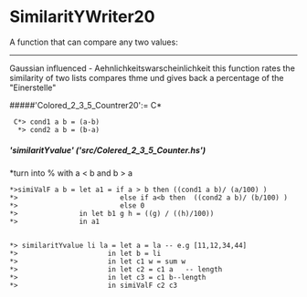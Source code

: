 # SimilaritYWriter20

A function that can compare any two values:

--------------------------------------------------------------------------
Gaussian influenced - Aehnlichkeitswarscheinlichkeit
this function rates the similarity of two
lists compares thme und gives back a percentage of the "Einerstelle"

  #####'Colored_2_3_5_Countrer20':= C*
  
     C*> cond1 a b = (a-b)
      *> cond2 a b = (b-a)
      
 ##### 'similaritYvalue' ('src/Colered_2_3_5_Counter.hs')

*turn into  % with a < b and b > a  

    *>simiValF a b = let a1 = if a > b then ((cond1 a b)/ (a/100) )
    *>                         else if a<b then  ((cond2 a b)/ (b/100) )
    *>                         else 0
    *>               in let b1 g h = ((g) / ((h)/100)) 
    *>               in a1 

 
    *> similaritYvalue li la = let a = la -- e.g [11,12,34,44]
    *>                      in let b = li 
    *>                      in let c1 w = sum w
    *>                      in let c2 = c1 a   -- length
    *>                      in let c3 = c1 b--length
    *>                      in simiValF c2 c3 

